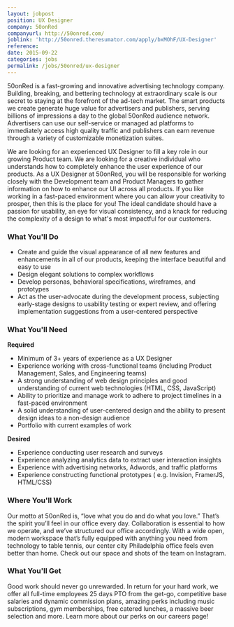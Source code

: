 ```yaml
---
layout: jobpost
position: UX Designer
company: 50onRed
companyurl: http://50onred.com/
joblink: 'http://50onred.theresumator.com/apply/bxMOhF/UX-Designer'
reference:
date: 2015-09-22
categories: jobs
permalink: /jobs/50onred/ux-designer
---
```


50onRed is a fast-growing and innovative advertising technology company. Building, breaking, and bettering technology at extraordinary scale is our secret to staying at the forefront of the ad-tech market. The smart products we create generate huge value for advertisers and publishers, serving billions of impressions a day to the global 50onRed audience network. Advertisers can use our self-service or managed ad platforms to immediately access high quality traffic and publishers can earn revenue through a variety of customizable monetization suites.

We are looking for an experienced UX Designer to fill a key role in our growing Product team. We are looking for a creative individual who understands how to completely enhance the user experience of our products. As a UX Designer at 50onRed, you will be responsible for working closely with the Development team and Product Managers to gather information on how to enhance our UI across all products. If you like working in a fast-paced environment where you can allow your creativity to prosper, then this is the place for you! The ideal candidate should have a passion for usability, an eye for visual consistency, and a knack for reducing the complexity of a design to what's most impactful for our customers.

### What You'll Do
* Create and guide the visual appearance of all new features and enhancements in all of our products, keeping the interface beautiful and easy to use
* Design elegant solutions to complex workflows
* Develop personas, behavioral specifications, wireframes, and prototypes
* Act as the user-advocate during the development process, subjecting early-stage designs to usability testing or expert review, and offering implementation suggestions from a user-centered perspective

### What You'll Need
<strong>Required</strong>

* Minimum of 3+ years of experience as a UX Designer
* Experience working with cross-functional teams (including Product Management, Sales, and Engineering teams)
* A strong understanding of web design principles and good understanding of current web technologies (HTML, CSS, JavaScript)
* Ability to prioritize and manage work to adhere to project timelines in a fast-paced environment
* A solid understanding of user-centered design and the ability to present design ideas to a non-design audience
* Portfolio with current examples of work

<strong>Desired</strong>

* Experience conducting user research and surveys
* Experience analyzing analytics data to extract user interaction insights
* Experience with advertising networks, Adwords, and traffic platforms
* Experience constructing functional prototypes ( e.g. Invision, FramerJS, HTML/CSS)

### Where You'll Work
Our motto at 50onRed is, “love what you do and do what you love.” That’s the spirit you’ll feel in our office every day. Collaboration is essential to how we operate, and we’ve structured our office accordingly. With a wide open, modern workspace that’s fully equipped with anything you need from technology to table tennis, our center city Philadelphia office feels even better than home. Check out our space and shots of the team on Instagram.

### What You'll Get
Good work should never go unrewarded. In return for your hard work, we offer all full-time employees 25 days PTO from the get-go, competitive base salaries and dynamic commission plans, amazing perks including music subscriptions, gym memberships, free catered lunches, a massive beer selection and more. Learn more about our perks on our careers page!